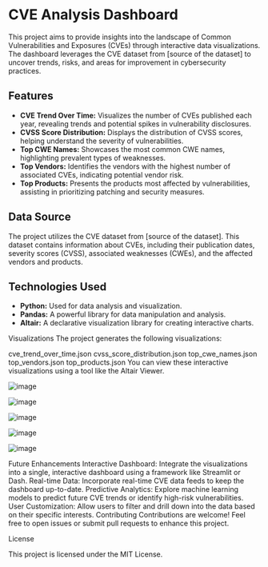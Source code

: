 # CVE Analysis Dashboard

This project aims to provide insights into the landscape of Common Vulnerabilities and Exposures (CVEs) through interactive data visualizations. The dashboard leverages the CVE dataset from [source of the dataset] to uncover trends, risks, and areas for improvement in cybersecurity practices.

## Features

* **CVE Trend Over Time:** Visualizes the number of CVEs published each year, revealing trends and potential spikes in vulnerability disclosures.
* **CVSS Score Distribution:** Displays the distribution of CVSS scores, helping understand the severity of vulnerabilities.
* **Top CWE Names:** Showcases the most common CWE names, highlighting prevalent types of weaknesses.
* **Top Vendors:** Identifies the vendors with the highest number of associated CVEs, indicating potential vendor risk.
* **Top Products:** Presents the products most affected by vulnerabilities, assisting in prioritizing patching and security measures.

## Data Source

The project utilizes the CVE dataset from [source of the dataset]. This dataset contains information about CVEs, including their publication dates, severity scores (CVSS), associated weaknesses (CWEs), and the affected vendors and products.

## Technologies Used

* **Python:** Used for data analysis and visualization.
* **Pandas:** A powerful library for data manipulation and analysis.
* **Altair:** A declarative visualization library for creating interactive charts.

Visualizations
The project generates the following visualizations:

cve_trend_over_time.json
cvss_score_distribution.json
top_cwe_names.json
top_vendors.json
top_products.json
You can view these interactive visualizations using a tool like the Altair Viewer.

![image](https://github.com/user-attachments/assets/c223fcee-a837-4a97-8d1d-28e895a68d5b)

![image](https://github.com/user-attachments/assets/17a32513-2054-4240-8f48-b4f4c82f8258)

![image](https://github.com/user-attachments/assets/3e2824d5-d0a7-447a-9eb1-e83681cf6fc4)

![image](https://github.com/user-attachments/assets/72cbc897-7dda-4a33-ab27-017418da1564)

![image](https://github.com/user-attachments/assets/252f41bc-f3a0-4046-adb3-bc1bbb46dee6)


Future Enhancements
Interactive Dashboard: Integrate the visualizations into a single, interactive dashboard using a framework like Streamlit or Dash.
Real-time Data: Incorporate real-time CVE data feeds to keep the dashboard up-to-date.
Predictive Analytics: Explore machine learning models to predict future CVE trends or identify high-risk vulnerabilities.
User Customization: Allow users to filter and drill down into the data based on their specific interests.
Contributing
Contributions are welcome! Feel free to open issues or submit pull requests to enhance this project.

License

This project is licensed under the MIT License.   
